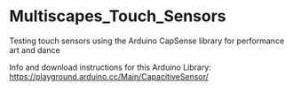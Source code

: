 # Multiscapes_Touch_Sensors
 Testing touch sensors using the Arduino CapSense library for performance art and dance
 
 Info and download instructions for this Arduino Library: https://playground.arduino.cc/Main/CapacitiveSensor/
